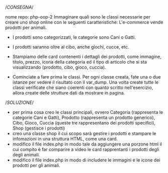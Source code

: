 /*CONSEGNA*/

nome repo: php-oop-2
Immaginare quali sono le classi necessarie per creare uno shop online con le seguenti caratteristiche:
L'e-commerce vende prodotti per animali.
- I prodotti sono categorizzati, le categorie sono Cani o Gatti.
- I prodotti saranno oltre al cibo, anche giochi, cucce, etc.
- Stampiamo delle card contenenti i dettagli dei prodotti, come immagine, titolo, prezzo, icona della categoria ed il tipo di       articolo che si sta visualizzando (prodotto, cibo, gioco, cuccia).

- Cominciate a fare prima le classi. Per ogni classe creata, fate una o due istanze per vedere il risultato con il var_dump. Una volta create tutte le classi verificate che siano coerenti con quanto scritto nell'esercizio, allora create delle strutture dati da mostrare in pagina.

/*SOLUZIONE*/
- per prima cosa creo le classi principali, ovvero Categoria (rappresenta le categorie Cani e Gatti), Prodotto (rappresenta un prodotto generico), Cibo, Gioco, Cuccia (queste tre rappresentano dei prodotti specifici), Shop (gestisce i prodotti)
- creo una classe shop il cui scopo sarà gestire i prodotti e stampare le infomazioni in una struttura HTML, come una card.
- modifico il file index.php in modo tale da aggiungere una porzone html il cui compito è far comparire a video le card rapprentanti i prodotti degli degli animali.
- modifico il file index.php in modo di includere le immagini e le icone dei prodotti per gli animali.
